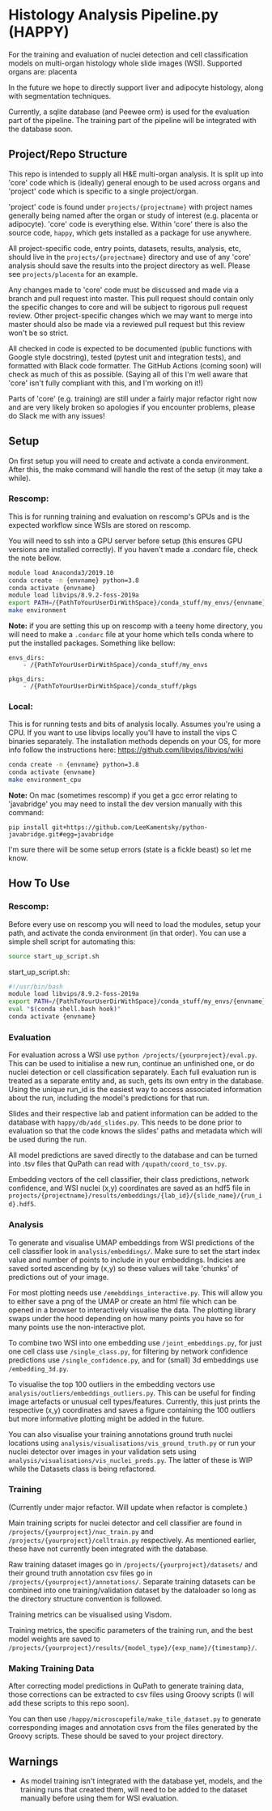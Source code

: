 # Histology Analysis Pipeline.py (HAPPY)

For the training and evaluation of nuclei detection and cell classification
models on multi-organ histology whole slide images (WSI). Supported organs are:
placenta

In the future we hope to directly support liver and adipocyte histology, along with 
segmentation techniques.

Currently, a sqlite database (and Peewee orm) is used for the evaluation part of
the pipeline. The training part of the pipeline will be integrated with the
database soon.

## Project/Repo Structure

This repo is intended to supply all H&E multi-organ analysis. It is split up into 
'core' code which is (ideally) general enough to be used across organs and 'project'
code which is specific to a single project/organ. 

'project' code is found under `projects/{projectname}` with project names generally 
being named after the organ or study of interest (e.g. placenta or adipocyte). 
'core' code is everything else. Within 'core' there is also the source code, 
`happy`, which gets installed as a package for use anywhere. 

All project-specific code, entry points, datasets, results, analysis, etc, should live 
in the `projects/{projectname}` directory and use of any 'core' analysis should save the 
results into the project directory as well. Please see `projects/placenta` for an 
example.

Any changes made to 'core' code must be discussed and made via a branch and pull 
request into master. This pull request should contain only the specific changes to core
and will be subject to rigorous pull request review. Other project-specific 
changes which we may want to merge into master should also be made via a reviewed pull 
request but this review won't be so strict.

All checked in code is expected to be documented (public functions with Google style 
docstring), tested (pytest unit and integration tests), and formatted with Black code 
formatter. The GitHub Actions (coming soon) will check as much of this as possible. 
(Saying all of this I'm well aware that 'core' isn't fully compliant with this, and 
I'm working on it!)

Parts of 'core' (e.g. training) are still under a fairly major refactor right now and 
are very likely broken so apologies if you encounter problems, please do Slack me with 
any issues!


## Setup

On first setup you will need to create and activate a conda environment. After this,
the make command will handle the rest of the setup (it may take a while).

### Rescomp:

This is for running training and evaluation on rescomp's GPUs and is the expected 
workflow since WSIs are stored on rescomp.

You will need to ssh into a GPU server before setup (this ensures GPU versions are 
installed correctly). If you haven't made a .condarc file, check the note bellow.

```bash
module load Anaconda3/2019.10
conda create -n {envname} python=3.8
conda activate {envname}
module load libvips/8.9.2-foss-2019a
export PATH=/{PathToYourUserDirWithSpace}/conda_stuff/my_envs/{envname}/bin/:$PATH
make environment
```

**Note:** if you are setting this up on rescomp with a teeny home directory, you will 
need to make a `.condarc` file at your home which tells conda where to put the installed
packages. Something like bellow:

```
envs_dirs:
    - /{PathToYourUserDirWithSpace}/conda_stuff/my_envs

pkgs_dirs:
    - /{PathToYourUserDirWithSpace}/conda_stuff/pkgs
```

### Local:

This is for running tests and bits of analysis locally. Assumes you're using a CPU.
If you want to use libvips locally you'll have to install the vips C binaries separately.
The installation methods depends on your OS, for more info follow the instructions 
here: https://github.com/libvips/libvips/wiki

```bash
conda create -n {envname} python=3.8
conda activate {envname}
make environment_cpu
```

**Note:** On mac (sometimes rescomp) if you get a gcc error relating to 'javabridge' 
you may need to install the dev version manually with this command: 
```
pip install git+https://github.com/LeeKamentsky/python-javabridge.git#egg=javabridge
```

I'm sure there will be some setup errors (state is a fickle beast) so let me know.

## How To Use

### Rescomp:

Before every use on rescomp you will need to load the modules, setup your path, and 
activate the conda environment (in that order). You can use a simple shell script for 
automating this:

```bash
source start_up_script.sh
```

start_up_script.sh:

```bash
#!/usr/bin/bash
module load libvips/8.9.2-foss-2019a
export PATH=/{PathToYourUserDirWithSpace}/conda_stuff/my_envs/{envname}/bin/:$PATH
eval "$(conda shell.bash hook)"
conda activate {envname}
```


### Evaluation

For evaluation across a WSI use `python /projects/{yourproject}/eval.py`. 
This can be used to initialise a new run, continue an unfinished one, or do nuclei 
detection or cell classification separately. Each full evaluation run is treated as a 
separate entity and, as such, gets its own entry in the database. Using the unique 
run_id is the easiest way to access associated information about the run, including 
the model's predictions for that run.

Slides and their respective lab and patient information can be added to the
database with `happy/db/add_slides.py`. This needs to be done prior to
evaluation so that the code knows the slides' paths and metadata which will be used 
during the run.

All model predictions are saved directly to the database and can be turned into
.tsv files that QuPath can read with `/qupath/coord_to_tsv.py`.

Embedding vectors of the cell classifier, their class predictions, network confidence,
and WSI nuclei (x,y) coordinates are saved as an hdf5 file in 
`projects/{projectname}/results/embeddings/{lab_id}/{slide_name}/{run_id}.hdf5`.

### Analysis

To generate and visualise UMAP embeddings from WSI predictions of the cell
classifier look in `analysis/embeddings/`. Make sure to set the start index value and 
number of points to include in your embeddings. Indicies are saved sorted ascending by 
(x,y) so these values will take 'chunks' of predictions out of your image.

For most plotting needs use `/emebddings_interactive.py`. This will allow you to either 
save a png of the UMAP or create an html file which can be opened in a browser to 
interactively visualise the data. The plotting library swaps under the hood depending
on how many points you have so for many points use the non-interactive plot.

To combine two WSI into one embedding use `/joint_embeddings.py`, for just one cell 
class use `/single_class.py`, for filtering by network confidence predictions use 
`/single_confidence.py`, and for (small) 3d embeddings use `/embedding_3d.py`.

To visualise the top 100 outliers in the embedding vectors use 
`analysis/outliers/embeddings_outliers.py`. This can be useful for finding image 
artefacts or unusual cell types/features. Currently, this just prints the respective 
(x,y) coordinates and saves a figure containing the 100 outliers but more informative 
plotting might be added in the future.

You can also visualise your training annotations ground truth nuclei locations using 
`analysis/visualisations/vis_ground_truth.py` or run your nuclei detector over 
images in your validation sets using `analysis/visualisations/vis_nuclei_preds.py`. 
The latter of these is WIP while the Datasets class is being refactored.


### Training

(Currently under major refactor. Will update when refactor is complete.)

Main training scripts for nuclei detector and cell classifier are found in
`/projects/{yourproject}/nuc_train.py` and `/projects/{yourproject}/celltrain.py` 
respectively. As mentioned earlier, these have not currently been integrated with the 
database.

Raw training dataset images go in `/projects/{yourproject}/datasets/` and their ground 
truth annotation csv files go in `/projects/{yourproject}/annotations/`. Separate 
training datasets can be combined into one training/validation dataset by the dataloader 
so long as the directory structure convention is followed.

Training metrics can be visualised using Visdom.

Training metrics, the specific parameters of the training run, and the
best model weights are saved to 
`/projects/{yourproject}/results/{model_type}/{exp_name}/{timestamp}/`.

### Making Training Data

After correcting model predictions in QuPath to generate training data, those 
corrections can be extracted to csv files using Groovy scripts (I will add these scripts
to this repo soon). 

You can then use `/happy/microscopefile/make_tile_dataset.py` to generate corresponding 
images and annotation csvs from the files generated by the Groovy scripts. These 
should be saved to your project directory.


## Warnings

* As model training isn't integrated with the database yet, models, and the
  training runs that created them, will need to be added to the dataset manually
  before using them for WSI evaluation.
